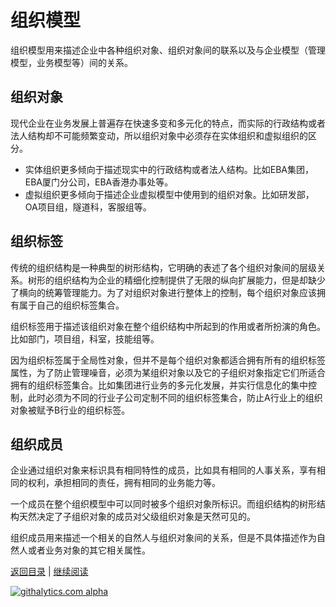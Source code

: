 组织模型
========

组织模型用来描述企业中各种组织对象、组织对象间的联系以及与企业模型（管理模型，业务模型等）间的关系。

## 组织对象 ##

现代企业在业务发展上普遍存在快速多变和多元化的特点，而实际的行政结构或者法人结构却不可能频繁变动，所以组织对象中必须存在实体组织和虚拟组织的区分。


- 实体组织更多倾向于描述现实中的行政结构或者法人结构。比如EBA集团，EBA厦门分公司，EBA香港办事处等。
- 虚拟组织更多倾向于描述企业虚拟模型中使用到的组织对象。比如研发部，OA项目组，隧道科，客服组等。


## 组织标签 ##

传统的组织结构是一种典型的树形结构，它明确的表述了各个组织对象间的层级关系。树形的组织结构为企业的精细化控制提供了无限的纵向扩展能力，但是却缺少了横向的统筹管理能力。为了对组织对象进行整体上的控制，每个组织对象应该拥有属于自己的组织标签集合。

组织标签用于描述该组织对象在整个组织结构中所起到的作用或者所扮演的角色。比如部门，项目组，科室，技能组等。

因为组织标签属于全局性对象，但并不是每个组织对象都适合拥有所有的组织标签属性，为了防止管理噪音，必须为某组织对象以及它的子组织对象指定它们所适合拥有的组织标签集合。比如集团进行业务的多元化发展，并实行信息化的集中控制，此时必须为不同的行业子公司定制不同的组织标签集合，防止A行业上的组织对象被赋予B行业的组织标签。


## 组织成员 ##

企业通过组织对象来标识具有相同特性的成员，比如具有相同的人事关系，享有相同的权利，承担相同的责任，拥有相同的业务能力等。

一个成员在整个组织模型中可以同时被多个组织对象所标识。而组织结构的树形结构天然决定了子组织对象的成员对父级组织对象是天然可见的。

组织成员用来描述一个相关的自然人与组织对象间的关系，但是不具体描述作为自然人或者业务对象的其它相关属性。



[返回目录](../toc.md) | [继续阅读](chapters/02.0.md)

[![githalytics.com alpha](https://cruel-carlota.pagodabox.com/5671215e2273d433e46d65ac0693f8a5 "githalytics.com")](http://githalytics.com/cnlangzi/enterprise-business-application)